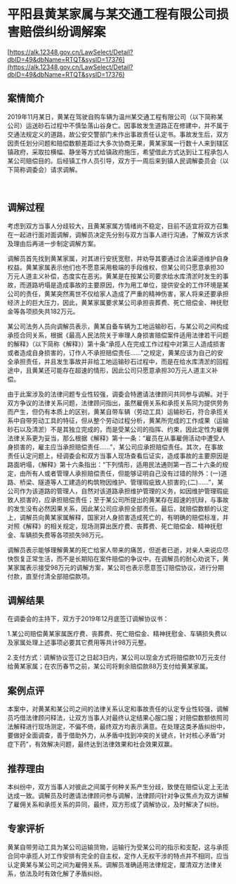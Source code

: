 # 平阳县黄某家属与某交通工程有限公司损害赔偿纠纷调解案 

[https://alk.12348.gov.cn/LawSelect/Detail?dbID=49&dbName=RTQT&sysID=17376](https://alk.12348.gov.cn/LawSelect/Detail?dbID=49&dbName=RTQT&sysID=17376) 


## 案情简介 

 
 
 
2019年11月某日，黄某在驾驶自购车辆为温州某交通工程有限公司（以下简称某公司）运送砂石过程中不慎坠落山谷身亡。因事故发生道路正在修建中，并不属于交通法规定义的道路，故公安交警部门未作出事故责任认定书。事故发生后，双方因责任划分问题和赔偿数额差距过大多次协商无果，黄某家属一行数十人来到辖区镇政府，采取拉横幅、静坐等方式给镇政府施压，希望借此方式达到让工程承包人某公司赔偿目的。后经镇工作人员引导，双方于一周后来到镇人民调解委员会（以下简称调委会）请求调解。 
     
 
 
 

## 调解过程 

考虑到双方当事人分歧较大，且黄某家属方情绪尚不稳定，目前不适宜将双方召集在一起进行面对面调解，调解员决定先分别与双方当事人进行沟通，了解双方诉求及理由后再进一步制定调解方案。 
 
调解员首先找到黄某家属，对其进行安抚宽慰，并劝导其要通过合法渠道维护自身权益。黄某家属表示他们也不愿意采用极端的手段维权，但某公司只愿意承担30万元人道主义补偿，态度实在恶劣。黄某是在按某公司要求给水库清淤时发生的事故，而道路坍塌是造成事故的主要原因，作为用工单位，提供安全的工作环境是某公司的责任，黄某突然离世不仅给家人造成了严重的精神伤害，家人将来还要承担经济上的巨大压力，因此，黄某家属要求某公司承担丧葬费、死亡赔偿金、神抚慰金等各项损失共182万元。 
 
某公司法务人员向调解员表示，黄某自备车辆为工地运输砂石，与某公司之间构成承揽合同关系，根据《最高人民法院关于审理人身损害赔偿案件适用法律若干问题的解释》（以下简称《解释》）第十条“承揽人在完成工作过程中对第三人造成损害或者造成自身损害的，订作人不承担赔偿责任……”之规定，黄某应该为自己的安全承担责任，并且发生事故并非给工地运输砂石过程中，而是在给水库清淤的回程途中，且黄某还可能存在超速的情形，因此公司只愿意承担30万元人道主义补偿。 
 
由于此案涉及的法律问题专业性较强，调委会特邀请法律顾问共同参与调解。对于双方争议的法律关系问题，法律顾问指出，虽然雇佣关系和承揽关系同为提供劳务而产生，但仍有本质上的区别，黄某自带车辆（劳动工具）运输砂石，符合承揽关系中自带劳动工具的特征，但从整个劳动过程分析，黄某所完成的工作成果（运输砂石以及清淤）不是其独立完成的，而是受某公司的指挥、约束，因此定性为雇佣法律关系更为妥当，那么根据《解释》第十一条：“雇员在从事雇佣活动中遭受人身损害的，雇主应当承担赔偿责任……”，某公司应承担赔偿责任。其次，在事故责任认定问题上，经调委会和双方当事人现场查看后证实，造成事故的主要原因是路面坍塌，《解释》第十六条指出：“下列情形，适用民法通则第一百二十六条的规定，由所有人或者管理人承担赔偿责任，但能够证明自己没有过错的除外：(一)道路、桥梁、隧道等人工建造的构筑物因维护、管理瑕疵致人损害的;(二)……”，某公司作为该道路的管理人，自然对该道路承担维护管理的义务，如因维护管理瑕疵致人损害的，应承担赔偿责任；至于某公司所提出的黄某存在超速的抗辩，与事故的发生没有必然因果关系，因此某公司应承担全部责任。最后，就赔偿数额的认定上，调解员向黄某家属解释，国家对人身损害造成死亡的，有明确的赔偿标准，并对照《解释》的相关规定，现场测算出医疗费、丧葬费、死亡赔偿金、精神抚慰金、车辆损失费等各项损失98万元。 
 
调解员表示能够理解黄某的死亡给家人带来的痛苦，但逝者已逝，对亲人来说应尽快恢复正常生活，而不是长期陷在案件赔偿的争议中。在调解员的耐心劝说下，黄某家属表示接受98万元的调解方案，某公司也表示愿意签订赔偿协议，进行分期付款，直至付清全部赔偿款项。  

## 调解结果 

在调委会的主持下，双方于2019年12月底签订调解协议书： 
 
1.某公司赔偿黄某家属医疗费、丧葬费、死亡赔偿金、精神抚慰金、车辆损失费以及家属处理上述事项必要其它费用等共计98万元整。 
 
2.支付方式：调解协议签订之日起3日内，某公司以现金方式将赔偿款10万元支付给黄某家属；在农历春节之前，某公司将剩余赔偿款88万支付给黄某家属。 

## 案例点评 

 
 
 
本案中，对黄某和某公司之间的法律关系认定和事故责任的认定专业性较强，调解员巧借法律顾问释法，让双方当事人对最终认定结果心服口服；对赔偿数额依照司法解释进行现场测定，不偏不倚，最终双方均表示满意。在处理这类矛盾纠纷中，要做好全面调查，善于借助外力，从矛盾中找到冲突的关键点，针对核心矛盾“对症下药”，有效解决问题，最终达到法律效果和社会效果双赢。 
 
 
 

## 推荐理由 

本纠纷中，双方当事人对彼此之间属于何种关系产生分歧，致使在赔偿认定上无法达成一致。调解员及时邀请法律顾问参与调解，法律顾问针对争议焦点为双方讲解了雇佣关系和承揽关系的异同，最终，双方形成了调解协议，及时解决了纠纷。 

## 专家评析 

黄某自带劳动工具为某公司运输货物，运输行为受某公司的指示和支配，这与承揽合同中承揽人对工作安排有完全的自主权，定作人无权干涉的特点并不相同，应当认定黄某与某公司之间为雇佣关系。调解员准确适用法律规定，厘清双方法律关系，依法及时有效化解了矛盾纠纷。 
